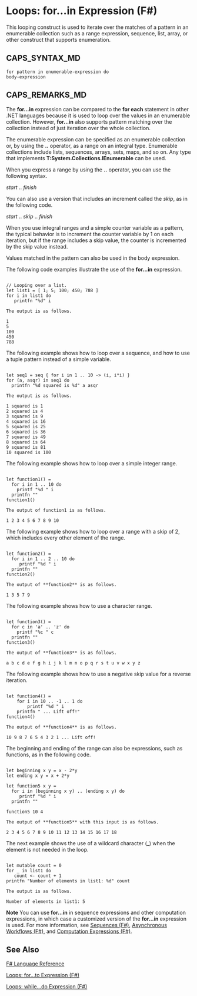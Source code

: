 # Loops: for...in Expression (F#)

This looping construct is used to iterate over the matches of a pattern in an enumerable collection such as a range expression, sequence, list, array, or other construct that supports enumeration.


## CAPS_SYNTAX_MD

```
for pattern in enumerable-expression do
body-expression
```

## CAPS_REMARKS_MD
The **for…in** expression can be compared to the **for each** statement in other .NET languages because it is used to loop over the values in an enumerable collection. However, **for…in** also supports pattern matching over the collection instead of just iteration over the whole collection.

The enumerable expression can be specified as an enumerable collection or, by using the **..** operator, as a range on an integral type. Enumerable collections include lists, sequences, arrays, sets, maps, and so on. Any type that implements **T:System.Collections.IEnumerable** can be used.

When you express a range by using the **..** operator, you can use the following syntax.

*start* .. *finish*

You can also use a version that includes an increment called the *skip*, as in the following code.

*start* .. *skip* .. *finish*

When you use integral ranges and a simple counter variable as a pattern, the typical behavior is to increment the counter variable by 1 on each iteration, but if the range includes a skip value, the counter is incremented by the skip value instead.

Values matched in the pattern can also be used in the body expression.

The following code examples illustrate the use of the **for...in** expression.

```

// Looping over a list.
let list1 = [ 1; 5; 100; 450; 788 ]
for i in list1 do
   printfn "%d" i
```

    The output is as follows.


```
1
5
100
450
788
```
The following example shows how to loop over a sequence, and how to use a tuple pattern instead of a simple variable.

```

let seq1 = seq { for i in 1 .. 10 -> (i, i*i) }
for (a, asqr) in seq1 do
  printfn "%d squared is %d" a asqr
```

    The output is as follows.


```
1 squared is 1
2 squared is 4
3 squared is 9
4 squared is 16
5 squared is 25
6 squared is 36
7 squared is 49
8 squared is 64
9 squared is 81
10 squared is 100
```
The following example shows how to loop over a simple integer range.

```

let function1() =
  for i in 1 .. 10 do
    printf "%d " i
  printfn ""
function1()
```

    The output of function1 is as follows.


```
1 2 3 4 5 6 7 8 9 10
```
The following example shows how to loop over a range with a skip of 2, which includes every other element of the range.

```

let function2() =
  for i in 1 .. 2 .. 10 do
     printf "%d " i
  printfn ""
function2()
```

    The output of **function2** is as follows.


```
1 3 5 7 9
```
The following example shows how to use a character range.

```

let function3() =
  for c in 'a' .. 'z' do
    printf "%c " c
  printfn ""
function3()
```

    The output of **function3** is as follows.


```
a b c d e f g h i j k l m n o p q r s t u v w x y z
```
The following example shows how to use a negative skip value for a reverse iteration.

```

let function4() =
    for i in 10 .. -1 .. 1 do
        printf "%d " i
    printfn " ... Lift off!"
function4()
```

    The output of **function4** is as follows.


```
10 9 8 7 6 5 4 3 2 1 ... Lift off!
```
The beginning and ending of the range can also be expressions, such as functions, as in the following code.

```

let beginning x y = x - 2*y
let ending x y = x + 2*y

let function5 x y =
  for i in (beginning x y) .. (ending x y) do
     printf "%d " i
  printfn ""

function5 10 4
```

    The output of **function5** with this input is as follows.


```
2 3 4 5 6 7 8 9 10 11 12 13 14 15 16 17 18
```
The next example shows the use of a wildcard character (_) when the element is not needed in the loop.

```

let mutable count = 0
for _ in list1 do
   count <- count + 1
printfn "Number of elements in list1: %d" count
```

    The output is as follows.


```
Number of elements in list1: 5
```
**Note** You can use **for...in** in sequence expressions and other computation expressions, in which case a customized version of the **for...in** expression is used. For more information, see [Sequences &#40;F&#35;&#41;](Sequences+%28F%23%29.md), [Asynchronous Workflows &#40;F&#35;&#41;](Asynchronous+Workflows+%28F%23%29.md), and [Computation Expressions &#40;F&#35;&#41;](Computation+Expressions+%28F%23%29.md).


## See Also
[F&#35; Language Reference](F%23+Language+Reference.md)

[Loops: for...to Expression &#40;F&#35;&#41;](Loops+-+for...to+Expression+%28F%23%29.md)

[Loops: while...do Expression &#40;F&#35;&#41;](Loops+-+while...do+Expression+%28F%23%29.md)


